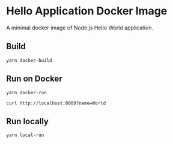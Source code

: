 # Hello Application Docker Image

A minimal docker image of Node.js Hello World application.

## Build

    yarn docker-build

## Run on Docker

    yarn docker-run

    curl http://localhost:8080?name=World

## Run locally

    yarn local-run
